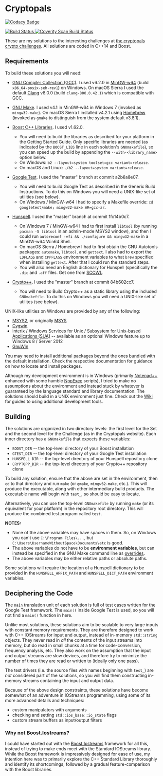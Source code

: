 # Cryptopals

[![Codacy Badge](https://api.codacy.com/project/badge/Grade/0eefb6418259474191b5611351e02dee)](https://www.codacy.com/app/t_17_7/cryptopals?utm_source=github.com&utm_medium=referral&utm_content=tanzislam/cryptopals&utm_campaign=badger)

<a href="https://travis-ci.org/tanzislam/cryptopals">
  <img alt="Build Status"
       src="https://travis-ci.org/tanzislam/cryptopals.svg?branch=master"/>
</a> <a href="https://scan.coverity.com/projects/tanzislam-cryptopals">
  <img alt="Coverity Scan Build Status"
       src="https://scan.coverity.com/projects/10143/badge.svg"/>
</a>

These are my solutions to the interesting challenges at [the cryptopals crypto
challenges](https://cryptopals.com). All solutions are coded in C++14 and Boost.

## Requirements

To build these solutions you will need:
 - [GNU Compiler Collection (GCC)](https://gcc.gnu.org/). I used v6.2.0 in
   [MinGW-w64](https://mingw-w64.org/doku.php) (build `x86_64-posix-seh-rev1`)
   on Windows. On macOS Sierra I used the default [Clang](http://clang.llvm.org)
   v8.0.0 (build `clang-800.0.42.1`) which is compatible with GCC.

 - [GNU Make](https://www.gnu.org/software/make/). I used v4.1 in MinGW-w64 in
   Windows 7 (invoked as `mingw32-make`). On macOS Sierra I installed v4.2.1
   using [Homebrew](http://brew.sh) (invoked as `gmake` to distinguish from the
   system default v3.8.1).

 - [Boost C++ Libraries](http://www.boost.org/). I used v1.62.0.
   - You will need to build the libraries as described for your platform in the
     Getting Started Guide. Only specific libraries are needed (as indicated by
     the `BOOST_LIBS` line in each solution's `GNUmakefile`), so you can speed
     up the build by appending the `--with-<library_name>` option below.
   - On Windows: `b2 --layout=system toolset=gcc variant=release`.
   - On macOS and Linux: `./b2 --layout=system variant=release`.

 - [Google Test](https://github.com/google/googletest/). I used the "master"
   branch at commit a2b8a8e07.
   - You will need to build Google Test as described in the Generic Build
     Instructions. To do this on Windows you will need a UNIX-like set of
     utilities (see below).
   - On Windows / MinGW-w64 I had to specify a Makefile override:
     `cd googletest/make; mingw32-make AR=gcc-ar`.

 - [Hunspell](https://hunspell.github.io/). I used the "master" branch at commit
   1fc14b0c7.
   - On Windows 7 / MinGW-w64 I had to first install `libtool` (by running
     `pacman -S libtool` in an admin-mode MSYS2 window), and then I could run
     `autoreconf -vfi && ./configure && mingw32-make` in a MinGW-w64 Win64
      Shell.
   - On macOS Sierra / Homebrew I had to first obtain the GNU Autotools
     packages: `automake`, `libtool`, and `gettext`. I also had to export the
     `LDFLAGS` and `CPPFLAGS` environment variables to what `brew` specified
     when installing `gettext`. After that I could run the standard steps.
   - You will also need an English dictionary for Hunspell (specifically the
     `.dic` and `.aff` files. Get one from [SCOWL](http://wordlist.aspell.net/).

 - [Crypto++](http://www.cryptopp.com/). I used the "master" branch at commit
   84b602cc7.
   - You will need to Build Crypto++ as a static library using the included
     `GNUmakefile`. To do this on Windows you will need a UNIX-like set of
     utilites (see below).

UNIX-like utilities on Windows are provided by any of the following:
 - [MSYS2](http://msys2.github.io/), or originally [MSYS](http://www.mingw.org/)
 - [Cygwin](https://www.cygwin.com/)
 - Interix / [Windows Services for Unix](
   https://technet.microsoft.com/en-gb/library/bb463212.aspx) / [Subsystem for
   Unix-based Applications (SUA)](
   https://msdn.microsoft.com/en-us/library/cc772343(v=ws.11).aspx) --
   available as an optional Windows feature up to Windows 8 / Server 2012
 - [GnuWin](http://gnuwin32.sourceforge.net/)

You may need to install additional packages beyond the ones bundled with the
default installation. Check the respective documentation for guidance on how to
locate and install packages.

Although my development environment is in Windows (primarily [Notepad++](
https://notepad-plus-plus.org/) enhanced with some humble [NppExec](
https://sourceforge.net/projects/npp-plugins/files/NppExec/) scripts), I tried
to make no assumptions about the environment and instead stuck by whatever is
guaranteed by the language standard and library documentation. The solutions
should build in a UNIX environment just fine. Check out the [Wiki](
https://github.com/tanzislam/cryptopals/wiki) for guides to using additional
development tools.

## Building

The solutions are organized in two directory levels: the first level for the Set
and the second level for the Challenge (as in the Cryptopals website). Each
inner directory has a `GNUmakefile` that expects these variables:
 - `BOOST_DIR` -- the top-level directory of your Boost installation
 - `GTEST_DIR` -- the top-level directory of your Google Test installation
 - `HUNSPELL_DIR` -- the top-level directory of your Hunspell repository clone
 - `CRYPTOPP_DIR` -- the top-level directory of your Crypto++ repository clone

To build any solution, ensure that the above are set in the environment, then
`cd` to that directory and run `make` (or `gmake`, `mingw32-make`, etc.). This
will produce the executable, along with other intermediary build products. The
executable name will begin with `test_`, so should be easy to locate.

Alternatively, you can use the top-level `GNUmakefile` by running `make` (or its
equivalent for your platform) in the repository root directory. This will
produce the combined test program called `test`.

**NOTES:**
 - None of the above variables may have spaces in them. So, on Windows you can't
   use `C:\Program Files\...`, but `C:\Users\UsernameWithoutSpace\Documents\etc`
   is good.
 - The above variables do not have to be **environment variables**, but can
   instead be specified in the GNU Make command line as [overrides](
   https://www.gnu.org/software/make/manual/make.html#Overriding).
 - The above variables may be either relative paths or absolute paths.

Some solutions will require the location of a Hunspell dictionary to be provided
in the `HUNSPELL_AFFIX_PATH` and `HUNSPELL_DICT_PATH` environment variables.

## Deciphering the Code

The `main` translation unit of each solution is full of test cases written for
the Google Test framework. The `main()` inside Google Test is used, so you will
not find a `main()` function in here.

Unlike most solutions, these solutions aim to be scalable to very large inputs
with constant memory requirements. They are therefore designed to work with C++
IOStreams for input and output, instead of in-memory `std::string` objects. They
never read in _all_ the contents of the input streams into memory, but do read
in small chunks at a time for code-conversion, frequency analysis, etc. They
also work on the assumption that the input and output streams are slow devices,
and therefore try to minimize the number of times they are read or written to
(ideally only one pass).

The test drivers (i.e. the source files with names beginning with `test_`) are
_not_ considered part of the solutions, so you will find them constructing
in-memory streams containing the input and output data.

Because of the above design constraints, these solutions have become somewhat of
an adventure in IOStreams programming, using some of its more advanced details
and techniques:
 - custom manipulators with arguments
 - checking and setting `std::ios_base::io_state` flags
 - custom stream buffers as input/output filters

### Why not Boost.Iostreams?

I could have started out with the [Boost.Iostreams](
http://www.boost.org/doc/libs/release/libs/iostreams/) framework for all this,
instead of trying to make ends meet with the Standard IOStreams library. While
the Boost framework is impressively designed for ease of use, my intention here
was to primarily explore the C++ Standard Library thoroughly and identify its
shortcomings, followed by a gradual feature-comparison with the Boost libraries.

